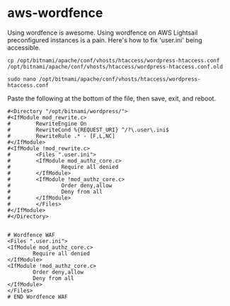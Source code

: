 # aws-wordfence


Using wordfence is awesome.
Using wordfence on AWS Lightsail preconfigured instances is a pain.
Here's how to fix 'user.ini' being accessible.

```
cp /opt/bitnami/apache/conf/vhosts/htaccess/wordpress-htaccess.conf /opt/bitnami/apache/conf/vhosts/htaccess/wordpress-htaccess.conf.old
```
```
sudo nano /opt/bitnami/apache/conf/vhosts/htaccess/wordpress-htaccess.conf
```

Paste the following at the bottom of the file, then save, exit, and reboot.

```
#<Directory "/opt/bitnami/wordpress/">
#<IfModule mod_rewrite.c>
#        RewriteEngine On
#        RewriteCond %{REQUEST_URI} ^/?\.user\.ini$
#        RewriteRule .* - [F,L,NC]
#</IfModule>
#<IfModule !mod_rewrite.c>
#        <Files ".user.ini">
#        <IfModule mod_authz_core.c>
#                Require all denied
#        </IfModule>
#        <IfModule !mod_authz_core.c>
#                Order deny,allow
#                Deny from all
#        </IfModule>
#        </Files>
#</IfModule>
#</Directory>


# Wordfence WAF
<Files ".user.ini">
<IfModule mod_authz_core.c>
        Require all denied
</IfModule>
<IfModule !mod_authz_core.c>
        Order deny,allow
        Deny from all
</IfModule>
</Files>
# END Wordfence WAF
```
